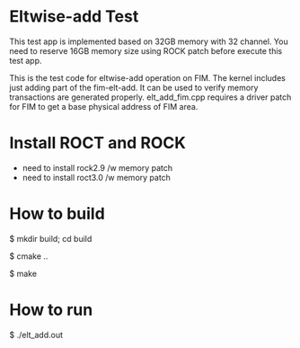 # Eltwise-add Test

This test app is implemented based on 32GB memory with 32 channel.
You need to reserve 16GB memory size using ROCK patch before execute this test app.

This is the test code for eltwise-add operation on FIM.
The kernel includes just adding part of the fim-elt-add.
It can be used to verify memory transactions are generated properly.
elt_add_fim.cpp requires a driver patch for FIM to get a base physical address of FIM area.

# Install ROCT and ROCK

- need to install rock2.9 /w memory patch
- need to install roct3.0 /w memory patch

# How to build

$ mkdir build; cd build

$ cmake ..

$ make

# How to run

$ ./elt_add.out
